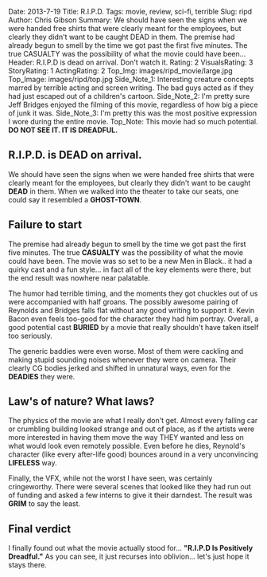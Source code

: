 Date: 2013-7-19
Title: R.I.P.D.
Tags: movie, review, sci-fi, terrible
Slug: ripd
Author: Chris Gibson
Summary: We should have seen the signs when we were handed free shirts that were clearly meant for the employees, but clearly they didn't want to be caught DEAD in them. The premise had already begun to smell by the time we got past the first five minutes. The true CASUALTY was the possibility of what the movie could have been...
Header: R.I.P.D is dead on arrival. Don't watch it.
Rating: 2
VisualsRating: 3
StoryRating: 1
ActingRating: 2
Top_Img: images/ripd_movie/large.jpg
Top_Image: images/ripd/top.jpg
Side_Note_1: Interesting creature concepts marred by terrible acting and screen writing. The bad guys acted as if they had just escaped out of a children's cartoon.
Side_Note_2: I'm pretty sure Jeff Bridges enjoyed the filming of this movie, regardless of how big a piece of junk it was.
Side_Note_3: I'm pretty this was the most positive expression I wore during the entire movie.
Top_Note: This movie had so much potential. <strong> DO NOT SEE IT. IT IS DREADFUL. </strong>

## R.I.P.D. is DEAD on arrival.
We should have seen the signs when we were handed free shirts that were clearly meant for the employees, but clearly they didn't want to be caught **DEAD** in them. When we walked into the theater to take our seats, one could say it resembled a **GHOST-TOWN**.

## Failure to start
The premise had already begun to smell by the time we got past the first five minutes. The true **CASUALTY** was the possibility of what the movie could have been. The movie was so set to be a new Men in Black.. it had a quirky cast and a fun style... in fact all of the key elements were there, but the end result was nowhere near palatable.

The humor had terrible timing, and the moments they got chuckles out of us were accompanied with half groans. The possibly awesome pairing of Reynolds and Bridges falls flat without any good writing to support it. Kevin Bacon even feels too-good for the character they had him portray. Overall, a good potential cast **BURIED** by a movie that really shouldn't have taken itself too seriously.

The generic baddies were even worse. Most of them were cackling and making stupid sounding noises whenever they were on camera. Their clearly CG bodies jerked and shifted in unnatural ways, even for the **DEADIES** they were.

## Law's of nature? What laws?
The physics of the movie are what I really don't get. Almost every falling car or crumbling building looked strange and out of place, as if the artists were more interested in having them move the way THEY wanted and less on what would look even remotely possible. Even before he dies, Reynold's character (like every after-life good) bounces around in a very unconvincing **LIFELESS** way.

Finally, the VFX, while not the worst I have seen, was certainly cringeworthy. There were several scenes that looked like they had run out of funding and asked a few interns to give it their darndest. The result was **GRIM** to say the least.

## Final verdict
I finally found out what the movie actually stood for... **"R.I.P.D Is Positively Dreadful."** As you can see, it just recurses into oblivion... let's just hope it stays there.
